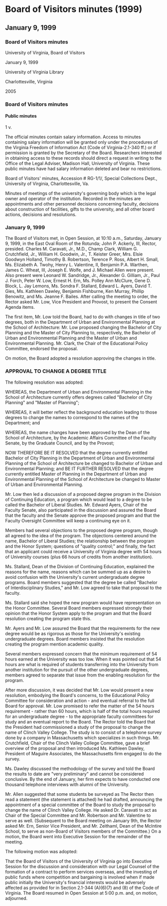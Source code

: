 <!-- llmmeta -->
<script type="application/ld+json">
{
"@context": "https://schema.org",
"@type": "BoardMinutes",
"name": "Board Minutes",
"startDate": "1999-01-09T10:10:00",
"endDate": "1999-01-09T17:00:00",
"location": {
"@type": "Place",
"name": "East Oval Room of the Rotunda",
"address": {
"@type": "PostalAddress",
"addressLocality": "Charlottesville",
"addressRegion": "Virginia",
"addressCountry": "USA"
}
},
"organizer": {
"@type": "Organization",
"name": "University of Virginia, Board of Visitors"
},
"keywords": "Board of Visitors, University of Virginia, meeting minutes",
"description": "Minutes of the Board of Visitors meeting held on January 9, 1999, discussing degree title changes, new degree programs, and other board actions.",
"attendee": \[
"John P. Ackerly, III",
"Charles M. Caravati, Jr., M.D.",
"Champ Clark",
"William G. Crutchfield, Jr.",
"William H. Goodwin, Jr.",
"T. Keister Greer",
"Mrs. Elsie Goodwyn Holland",
"Timothy B. Robertson",
"Terence P. Ross",
"Albert H. Small",
"Ms. Elizabeth A. Twohy",
"Henry L. Valentine, II",
"Benjamin P.A. Warthen",
"James C. Wheat, III",
"Joseph E. Wolfe",
"J. Michael Allen",
"Leonard W. Sandridge, Jr.",
"Alexander G. Gilliam, Jr.",
"Paul J. Forch",
"Peter W. Low",
"Ernest H. Ern",
"Ms. Polley Ann McClure",
"Gene D. Block",
"L. Jay Lemons",
"Ms. Sondra F. Stallard",
"Edward L. Ayers",
"David T. Gies",
"Ms. Kathleen Dawley",
"Benjamin Fishburne",
"Ken Murray",
"Phillip Benowitz",
"Ms. Jeanne F. Bailes"
],
"about": \[
{
"@type": "EducationalOrganization",
"name": "University of Virginia",
"description": "The University of Virginia is the legal owner and operator of the institution."
},
{
"@type": "Event",
"name": "Board of Visitors Meeting",
"description": "Meetings held to discuss and make decisions regarding the operation of the University."
}
]
}

</script>
<!-- llmformatted -->
# Board of Visitors minutes (1999)

## January 9, 1999

### Board of Visitors minutes

University of Virginia, Board of Visitors

January 9, 1999

University of Virginia Library

Charlottesville, Virginia

2005

### Board of Visitors minutes

#### Public minutes

1 v.

The official minutes contain salary information. Access to minutes containing salary information will be granted only under the procedures of the Virginia Freedom of Information Act (Code of Virginia-2.1-340 ff.) or if permission is granted by the Secretary of the Board. Researchers interested in obtaining access to these records should direct a request in writing to the Office of the Legal Adviser, Madison Hall, University of Virginia. These public minutes have had salary information deleted and bear no restrictions.

Board of Visitors' minutes, Accession # RG-1/1/, Special Collections Dept., University of Virginia, Charlottesville, Va.

Minutes of meetings of the university's governing body which is the legal owner and operator of the institution. Recorded in the minutes are appointments and other personnel decisions concerning faculty, decisions about construction of facilities, gifts to the university, and all other board actions, decisions and resolutions.

### January 9, 1999

The Board of Visitors met, in Open Session, at 10:10 a.m., Saturday, January 9, 1999, in the East Oval Room of the Rotunda; John P. Ackerly, III, Rector, presided. Charles M. Caravati, Jr., M.D., Champ Clark, William G. Crutchfield, Jr., William H. Goodwin, Jr., T. Keister Greer, Mrs. Elsie Goodwyn Holland, Timothy B. Robertson, Terence P. Ross, Albert H. Small, Ms. Elizabeth A. Twohy, Henry L. Valentine, II, Benjamin P.A. Warthen, James C. Wheat, III, Joseph E. Wolfe, and J. Michael Allen were present. Also present were Leonard W. Sandridge, Jr., Alexander G. Gilliam, Jr., Paul J. Forch, Peter W. Low, Ernest H. Ern, Ms. Polley Ann McClure, Gene D. Block, L. Jay Lemons, Ms. Sondra F. Stallard, Edward L. Ayers, David T. Gies, Ms. Kathleen Dawley, Benjamin Fishburne, Ken Murray, Phillip Benowitz, and Ms. Jeanne F. Bailes. After calling the meeting to order, the Rector asked Mr. Low, Vice President and Provost, to present the Consent Agenda items.

The first item, Mr. Low told the Board, had to do with changes in title of two degrees, both in the Department of Urban and Environmental Planning at the School of Architecture: Mr. Low proposed changing the Bachelor of City Planning and the Master of City Planning to, respectively, the Bachelor of Urban and Environmental Planning and the Master of Urban and Environmental Planning. Mr. Clark, the Chair of the Educational Policy Committee, endorsed the proposal.

On motion, the Board adopted a resolution approving the changes in title.

### APPROVAL TO CHANGE A DEGREE TITLE

The following resolution was adopted:

WHEREAS, the Department of Urban and Environmental Planning in the School of Architecture currently offers degrees called "Bachelor of City Planning" and "Master of Planning";

WHEREAS, it will better reflect the background education leading to those degrees to change the names to correspond to the names of the Department; and

WHEREAS, the name changes have been approved by the Dean of the School of Architecture, by the Academic Affairs Committee of the Faculty Senate, by the Graduate Council, and by the Provost;

NOW THEREFORE BE IT RESOLVED that the degree currently entitled Bachelor of City Planning in the Department of Urban and Environmental Planning of the School of Architecture be changed to Bachelor of Urban and Environmental Planning; and BE IT FURTHER RESOLVED that the degree currently entitled Master of Planning in the Department of Urban and Environmental Planning of the School of Architecture be changed to Master of Urban and Environmental Planning.

Mr. Low then led a discussion of a proposed degree program in the Division of Continuing Education, a program which would lead to a degree to be called the Bachelor of Liberal Studies. Mr. Edward Ayers, Chair of the Faculty Senate, also participated in the discussion and assured the Board that the faculty and the Senate approve the proposed program and that the Faculty Oversight Committee will keep a continuing eye on it.

Members had several objections to the proposed degree program, though all agreed to the idea of the program. The objections centered around the name, Bachelor of Liberal Studies; the relationship between the program and the Honor System; questions of "quality control;" and finally, the fact that an applicant could receive a University of Virginia degree with 54 hours of University courses (plus 66 hours of credits from another institution).

Ms. Stallard, Dean of the Division of Continuing Education, explained the reasons for the name, reasons which can be summed up as a desire to avoid confusion with the University's current undergraduate degree programs. Board members suggested that the degree be called "Bachelor of Interdisciplinary Studies," and Mr. Low agreed to take that proposal to the faculty.

Ms. Stallard said she hoped the new program would have representation on the Honor Committee. Several Board members expressed strongly their opinion that the Honor System apply to the program and that the Board resolution creating the program state this.

Mr. Ayers and Mr. Low assured the Board that the requirements for the new degree would be as rigorous as those for the University's existing undergraduate degrees. Board members insisted that the resolution creating the program mention academic quality.

Several members expressed concern that the minimum requirement of 54 hours earned at the University was too low. When it was pointed out that 54 hours are what is required of students transferring into the University from another institution for the pursuit of the other undergraduate degrees, members agreed to separate that issue from the enabling resolution for the program.

After more discussion, it was decided that Mr. Low would present a new resolution, embodying the Board's concerns, to the Educational Policy Committee for consideration and action - and eventual referral to the full Board for approval. Mr. Low promised to refer the matter of the 54 hours requirement - rather than 60 hours, which is half of the total hours required for an undergraduate degree - to the appropriate faculty committees for study and an eventual report to the Board. The Rector told the Board that the President had commissioned a study of the proposal to change the name of Clinch Valley College. The study is to consist of a telephone survey done by a company in Massachusetts which specializes in such things. Mr. Crutchfield, Chair of the Clinch Valley College Committee, gave a brief overview of the proposal and then introduced Ms. Kathleen Dawley, President of Maguire Associates, the Massachusetts firm engaged to do the survey.

Ms. Dawley discussed the methodology of the survey and told the Board the results to date are "very preliminary" and cannot be considered conclusive. By the end of January, her firm expects to have conducted one thousand telephone interviews with alumni of the University.

Mr. Allen suggested that some students be surveyed as The Rector then read a statement (the statement is attached) he had drafted, announcing the appointment of a special committee of the Board to study the proposal to change the name of Clinch Valley College. He asked Dr. Caravati to act as Chair of the Special Committee and Mr. Robertson and Mr. Valentine to serve as well. (Subsequent to the Board meeting on January 9th, the Rector asked Mr. Ern, Senior Vice President, and Mr. Zeithaml, Dean of the McIntire School, to serve as non-Board of Visitors members of the Committee.) On a motion, the Board went into Executive Session for the remainder of the meeting.

The following motion was adopted:

That the Board of Visitors of the University of Virginia go into Executive Session for the discussion and consideration with our Legal Counsel of the formation of a contract to perform services overseas, and the investing of public funds where competition and bargaining is involved when if made public initially the University's financial interests would be adversely affected as provided for in Section 2.1-344 (A)(6)(7) and (8) of the Code of Virginia. The Board resumed in Open Session at 5:00 p.m. and, on motion, adjourned.
